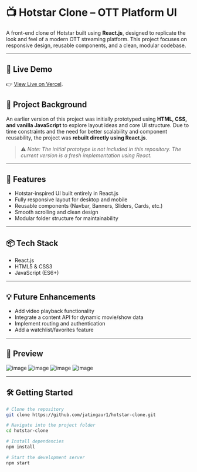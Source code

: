 # 📺 Hotstar Clone – OTT Platform UI

A front-end clone of Hotstar built using **React.js**, designed to replicate the look and feel of a modern OTT streaming platform. This project focuses on responsive design, reusable components, and a clean, modular codebase.

---
## 🔗 Live Demo

👉 [View Live on Vercel](hotstar-clone-jade.vercel.app/).

## 🔄 Project Background

An earlier version of this project was initially prototyped using **HTML, CSS, and vanilla JavaScript** to explore layout ideas and core UI structure. Due to time constraints and the need for better scalability and component reusability, the project was **rebuilt directly using React.js**. 

> ⚠️ *Note: The initial prototype is not included in this repository. The current version is a fresh implementation using React.*

---

## 🚀 Features

- Hotstar-inspired UI built entirely in React.js
- Fully responsive layout for desktop and mobile
- Reusable components (Navbar, Banners, Sliders, Cards, etc.)
- Smooth scrolling and clean design
- Modular folder structure for maintainability

---

## 📦 Tech Stack

- React.js
- HTML5 & CSS3
- JavaScript (ES6+)

---

## 💡 Future Enhancements

- Add video playback functionality
- Integrate a content API for dynamic movie/show data
- Implement routing and authentication
- Add a watchlist/favorites feature

---

## 📸 Preview


![image](https://github.com/user-attachments/assets/ab6ebcd8-ad29-47b7-99ed-7e4dec770877)
![image](https://github.com/user-attachments/assets/15d677b2-5474-4730-b5c5-d0fd0c0b2cc3)
![image](https://github.com/user-attachments/assets/91de2d45-6639-4341-868b-bc5423a08360)
![image](https://github.com/user-attachments/assets/0cc0c549-7902-410b-ace2-d1d55af4523c)





---

## 🛠️ Getting Started

```bash
# Clone the repository
git clone https://github.com/jatingaur1/hotstar-clone.git

# Navigate into the project folder
cd hotstar-clone

# Install dependencies
npm install

# Start the development server
npm start
